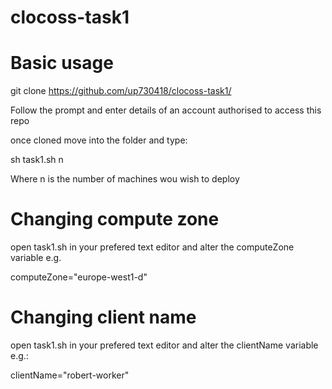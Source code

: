 # clocoss-task1

# Basic usage

git clone https://github.com/up730418/clocoss-task1/

Follow the prompt and enter details of an account authorised to access this repo

once cloned move into the folder and type: 

sh task1.sh n

Where n is the number of machines wou wish to deploy

# Changing compute zone

open task1.sh in your prefered text editor and alter the computeZone variable e.g.

computeZone="europe-west1-d"

# Changing client name
 
open task1.sh in your prefered text editor and alter the clientName variable e.g.:

clientName="robert-worker"
